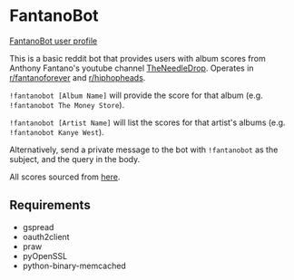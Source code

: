 # FantanoBot

[FantanoBot user profile](https://reddit.com/user/FantanoBot)

This is a basic reddit bot that provides users with album scores from Anthony Fantano's youtube channel [TheNeedleDrop](https://www.youtube.com/channel/UCt7fwAhXDy3oNFTAzF2o8Pw). Operates in [r/fantanoforever](https://reddit.com/r/fantanoforever) and [r/hiphopheads](https://reddit.com/r/hiphopheads).

`!fantanobot [Album Name]` will provide the score for that album (e.g. `!fantanobot The Money Store`).

`!fantanobot [Artist Name]` will list the scores for that artist's albums (e.g. `!fantanobot Kanye West`).

Alternatively, send a private message to the bot with `!fantanobot` as the subject, and the query in the body.

All scores sourced from [here](https://docs.google.com/spreadsheets/d/1GbGyWVtePH8RZCZd7N3RPDh8m-K6hgO6AyKsAHZpbeQ/edit#gid=0).

## Requirements

- gspread
- oauth2client
- praw
- pyOpenSSL
- python-binary-memcached